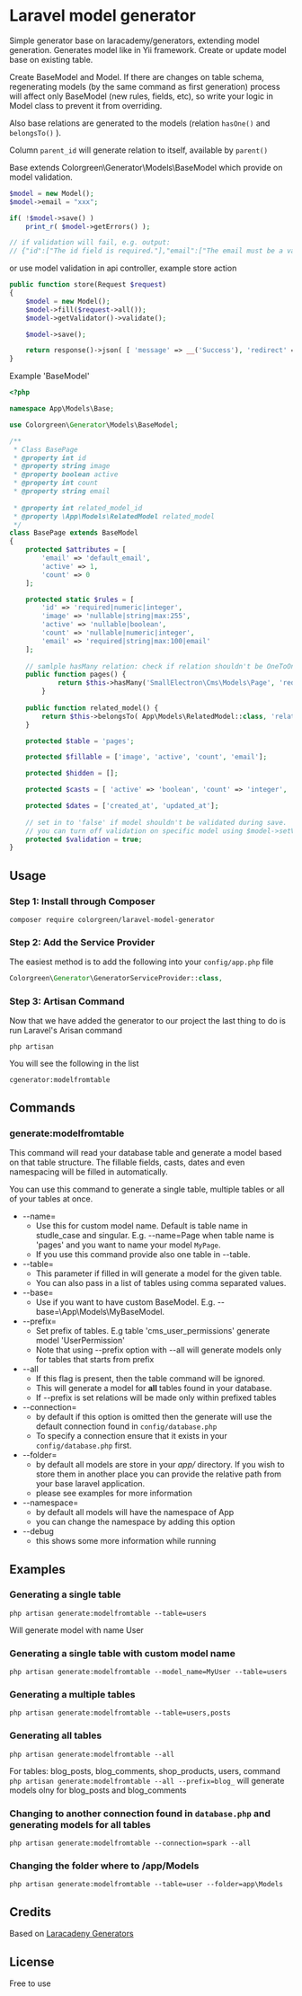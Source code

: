 # Laravel model generator

Simple generator base on laracademy/generators, extending model generation. Generates model like in Yii framework. Create or update model base on existing table. 

Create BaseModel and Model. If there are changes on table schema, regenerating models (by the same command as first generation) process will affect only BaseModel (new rules, fields, etc), so write your logic in Model class to prevent it from overriding.

Also base relations are generated to the models (relation ```hasOne()``` and ```belongsTo()``` ).

Column ```parent_id``` will generate relation to itself, available by ```parent()```

Base<xxx> extends Colorgreen\Generator\Models\BaseModel which provide on model validation.
```php
$model = new Model();
$model->email = "xxx";

if( !$model->save() )
    print_r( $model->getErrors() );

// if validation will fail, e.g. output:
// {"id":["The id field is required."],"email":["The email must be a valid email address."]}

```

or use model validation in api controller, example store action

```php
public function store(Request $request)
{
    $model = new Model();
    $model->fill($request->all());
    $model->getValidator()->validate();

    $model->save();

    return response()->json( [ 'message' => __('Success'), 'redirect' => route('model.edit', [$model] ) ] );
}
```

Example 'BaseModel'
```php
<?php

namespace App\Models\Base;

use Colorgreen\Generator\Models\BaseModel;

/**
 * Class BasePage
 * @property int id
 * @property string image
 * @property boolean active
 * @property int count
 * @property string email
 
 * @property int related_model_id
 * @property \App\Models\RelatedModel related_model
 */
class BasePage extends BaseModel
{
    protected $attributes = [
		'email' => 'default_email', 
		'active' => 1, 
		'count' => 0
	];

    protected static $rules = [
		'id' => 'required|numeric|integer', 
		'image' => 'nullable|string|max:255', 
		'active' => 'nullable|boolean', 
		'count' => 'nullable|numeric|integer', 
		'email' => 'required|string|max:100|email'
	];
	
	// samlple hasMany relation: check if relation shouldn't be OneToOne ( hasOne() )
	public function pages() {
    		return $this->hasMany('SmallElectron\Cms\Models\Page', 'redirect_type_id' );
    	}
    	
	public function related_model() {
		return $this->belongsTo( App\Models\RelatedModel::class, 'related_model_id' );
	}

    protected $table = 'pages';

    protected $fillable = ['image', 'active', 'count', 'email'];

    protected $hidden = [];

    protected $casts = [ 'active' => 'boolean', 'count' => 'integer', 'related_model_id' => 'integer' ];

    protected $dates = ['created_at', 'updated_at'];
    
    // set in to 'false' if model shouldn't be validated during save.
    // you can turn off validation on specific model using $model->setValidation(false)
    protected $validation = true;
}
```



## Usage

### Step 1: Install through Composer

```
composer require colorgreen/laravel-model-generator
```

### Step 2: Add the Service Provider
The easiest method is to add the following into your `config/app.php` file

```php
Colorgreen\Generator\GeneratorServiceProvider::class,
```

### Step 3: Artisan Command
Now that we have added the generator to our project the last thing to do is run Laravel's Arisan command

```
php artisan
```

You will see the following in the list

```
cgenerator:modelfromtable
```

## Commands

### generate:modelfromtable

This command will read your database table and generate a model based on that table structure. The fillable fields, casts, dates and even namespacing will be filled in automatically.

You can use this command to generate a single table, multiple tables or all of your tables at once.

* --name=
  * Use this for custom model name. Default is table name in studle_case and singular. E.g. --name=Page when table name is 'pages' and you want to name your model ```MyPage```.
  * If you use this command provide also one table in --table.
* --table=
  * This parameter if filled in will generate a model for the given table.
  * You can also pass in a list of tables using comma separated values.
* --base=
  * Use if you want to have custom BaseModel. E.g. --base=\App\Models\MyBaseModel.
* --prefix=
  * Set prefix of tables. E.g table 'cms_user_permissions' generate model 'UserPermission'
  * Note that using --prefix option with --all will generate models only for tables that starts from prefix
* --all
  * If this flag is present, then the table command will be ignored.
  * This will generate a model for **all** tables found in your database.
  * If --prefix is set relations will be made only within prefixed tables
* --connection=
  * by default if this option is omitted then the generate will use the default connection found in `config/database.php`
  * To specify a connection ensure that it exists in your `config/database.php` first.
* --folder=
  * by default all models are store in your _app/_ directory. If you wish to store them in another place you can provide the relative path from your base laravel application.
  * please see examples for more information
* --namespace=
  * by default all models will have the namespace of App
  * you can change the namespace by adding this option
* --debug
  * this shows some more information while running

## Examples

### Generating a single table

```
php artisan generate:modelfromtable --table=users

```
Will generate model with name User

### Generating a single table with custom model name

```
php artisan generate:modelfromtable --model_name=MyUser --table=users
```

### Generating a multiple tables

```
php artisan generate:modelfromtable --table=users,posts
```

### Generating all tables

```
php artisan generate:modelfromtable --all
```

For tables: blog_posts, blog_comments, shop_products, users, command ```php artisan generate:modelfromtable --all --prefix=blog_``` 
will generate models olny for blog_posts and blog_comments

### Changing to another connection found in `database.php` and generating models for all tables

```
php artisan generate:modelfromtable --connection=spark --all
```

### Changing the folder where to /app/Models

```
php artisan generate:modelfromtable --table=user --folder=app\Models
```

## Credits

Based on [Laracadeny Generators](https://github.com/laracademy/generators)


## License
Free to use